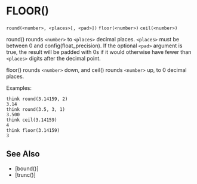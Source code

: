 # FLOOR()
`round(<number>, <places>[, <pad>])`
`floor(<number>)`
`ceil(<number>)`

  round() rounds `<number>` to `<places>` decimal places. `<places>` must be between 0 and config(float_precision). If the optional `<pad>` argument is true, the result will be padded with 0s if it would otherwise have fewer than `<places>` digits after the decimal point.

  floor() rounds `<number>` down, and ceil() rounds `<number>` up, to 0 decimal places.

  Examples:
```
think round(3.14159, 2)
3.14
think round(3.5, 3, 1)
3.500
think ceil(3.14159)
4
think floor(3.14159)
3
```


## See Also
- [bound()]
- [trunc()]

